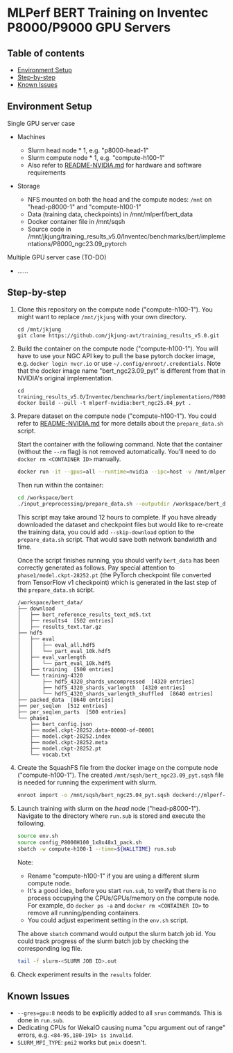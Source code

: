 # MLPerf BERT Training on Inventec P8000/P9000 GPU Servers

Table of contents
-----------------

* [Environment Setup](#setup)
* [Step-by-step](#steps)
* [Known Issues](#issues)

<a name="setup"></a>
Environment Setup
------------------

Single GPU server case

* Machines

  - Slurm head node * 1, e.g. "p8000-head-1"
  - Slurm compute node * 1, e.g. "compute-h100-1"
  - Also refer to [README-NVIDIA.md](README-NVIDIA.md) for hardware and software requirements

* Storage

  - NFS mounted on both the head and the compute nodes: `/mnt` on "head-p8000-1" and "compute-h100-1"
  - Data (training data, checkpoints) in /mnt/mlperf/bert_data
  - Docker container file in /mnt/sqsh
  - Source code in /mnt/jkjung/training_results_v5.0/Inventec/benchmarks/bert/implementations/P8000_ngc23.09_pytorch

Multiple GPU server case (TO-DO)

* ......

<a name="steps"></a>
Step-by-step
------------

1. Clone this repository on the compute node ("compute-h100-1").  You might want to replace `/mnt/jkjung` with your own directory.

   ```shell
   cd /mnt/jkjung
   git clone https://github.com/jkjung-avt/training_results_v5.0.git
   ```

2. Build the container on the compute node ("compute-h100-1").  You will have to use your NGC API key to pull the base pytorch docker image, e.g. `docker login nvcr.io` or use `~/.config/enroot/.credentials`.  Note that the docker image name "bert_ngc23.09_pyt" is different from that in NVIDIA's original implementation.

   ```shell
   cd training_results_v5.0/Inventec/benchmarks/bert/implementations/P8000_ngc23.09_pytorch/
   docker build --pull -t mlperf-nvidia:bert_ngc25.04_pyt .
   ```

3. Prepare dataset on the compute node ("compute-h100-1").  You could refer to [README-NVIDIA.md](README-NVIDIA.md) for more details about the `prepare_data.sh` script.

   Start the container with the following command.  Note that the container (without the `--rm` flag) is not removed automatically.  You'll need to do `docker rm <CONTAINER ID>` manually.

   ```bash
   docker run -it --gpus=all --runtime=nvidia --ipc=host -v /mnt/mlperf/bert_data:/workspace/bert_data mlperf-nvidia:bert_ngc25.04_pyt
   ```

   Then run within the container:

   ```bash
   cd /workspace/bert
   ./input_preprocessing/prepare_data.sh --outputdir /workspace/bert_data --packed-data
   ```

   This script may take around 12 hours to complete.  If you have already downloaded the dataset and checkpoint files but would like to re-create the training data, you could add `--skip-download` option to the `prepare_data.sh` script.  That would save both network bandwidth and time.

   Once the script finishes running, you should verify `bert_data` has been correctly generated as follows.  Pay special attention to `phase1/model.ckpt-28252.pt` (the PyTorch checkpoint file converted from TensorFlow v1 checkpoint) which is generated in the last step of the `prepare_data.sh` script.

   ```
   /workspace/bert_data/
   ├── download
   │   ├── bert_reference_results_text_md5.txt
   │   ├── results4  [502 entries]
   │   ├── results_text.tar.gz
   ├── hdf5
   │   ├── eval
   │   │   ├── eval_all.hdf5
   │   │   └── part_eval_10k.hdf5
   │   ├── eval_varlength
   │   │   └── part_eval_10k.hdf5
   │   ├── training  [500 entries]
   │   └── training-4320
   │       ├── hdf5_4320_shards_uncompressed  [4320 entries]
   │       ├── hdf5_4320_shards_varlength  [4320 entries]
   │       └── hdf5_4320_shards_varlength_shuffled  [8640 entries]
   ├── packed_data  [8640 entries]
   ├── per_seqlen  [512 entries]
   ├── per_seqlen_parts  [500 entries]
   └── phase1
       ├── bert_config.json
       ├── model.ckpt-28252.data-00000-of-00001
       ├── model.ckpt-28252.index
       ├── model.ckpt-28252.meta
       ├── model.ckpt-28252.pt
       └── vocab.txt
   ```

4. Create the SquashFS file from the docker image on the compute node ("compute-h100-1").  The created `/mnt/sqsh/bert_ngc23.09_pyt.sqsh` file is needed for running the experiment with slurm.

   ```bash
   enroot import -o /mnt/sqsh/bert_ngc25.04_pyt.sqsh dockerd://mlperf-nvidia:bert_ngc25.04_pyt
   ```

5. Launch training with slurm on the *head* node ("head-p8000-1").  Navigate to the directory where `run.sub` is stored and execute the following.

   ```bash
   source env.sh
   source config_P8000H100_1x8x48x1_pack.sh
   sbatch -w compute-h100-1 --time=${WALLTIME} run.sub
   ```

   Note:

   * Rename "compute-h100-1" if you are using a different slurm compute node.
   * It's a good idea, before you start `run.sub`, to verify that there is no process occupying the CPUs/GPUs/memory on the compute node.  For example, do `docker ps -a` and `docker rm <CONTAINER ID>` to remove all running/pending containers.
   * You could adjust experiment setting in the `env.sh` script.

   The above `sbatch` command would output the slurm batch job id.  You could track progress of the slurm batch job by checking the corresponding log file.

   ```bash
   tail -f slurm-<SLURM JOB ID>.out
   ```

6. Check experiment results in the `results` folder.

<a name="issues"></a>
Known Issues
------------

* `--gres=gpu:8` needs to be explicitly added to all `srun` commands.  This is done in `run.sub`.
* Dedicating CPUs for WekaIO causing numa "cpu argument out of range" errors, e.g. `<84-95,180-191> is invalid`.
* `SLURM_MPI_TYPE`: `pmi2` works but `pmix` doesn't.
